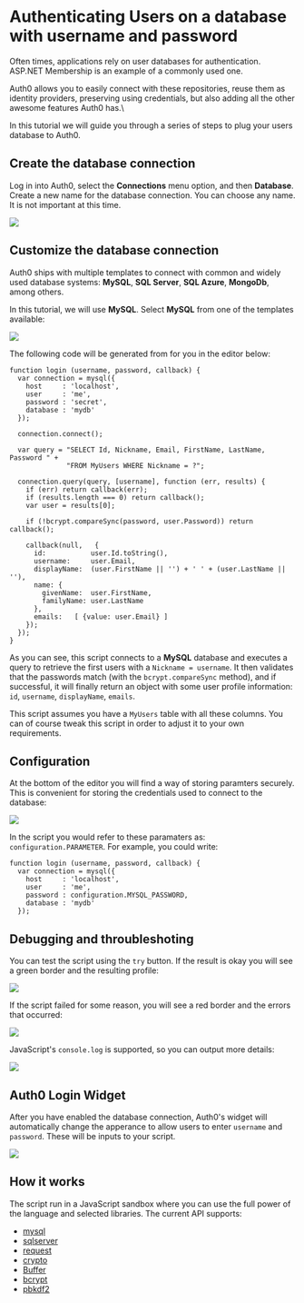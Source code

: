 # Authenticating Users on a database with username and password

Often times, applications rely on user databases for authentication. ASP.NET Membership is an example of a commonly used one.

Auth0 allows you to easily connect with these repositories, reuse them as identity providers, preserving using credentials, but also adding all the other awesome features Auth0 has.\

In this tutorial we will guide you through a series of steps to plug your users database to Auth0.

## Create the database connection

Log in into Auth0, select the __Connections__ menu option, and then __Database__. Create a new name for the database connection. You can choose any name. It is not important at this time.

![](/img/db-connection-create.png)

## Customize the database connection

Auth0 ships with multiple templates to connect with common and widely used database systems: __MySQL__, __SQL Server__, __SQL Azure__, __MongoDb__, among others.

In this tutorial, we will use __MySQL__. Select __MySQL__ from one of the templates available:

![](/img/db-connection-login-script.png)

The following code will be generated from for you in the editor below:

	function login (username, password, callback) {
	  var connection = mysql({
	    host     : 'localhost',
	    user     : 'me',
	    password : 'secret',
	    database : 'mydb'
	  });

	  connection.connect();

	  var query = "SELECT Id, Nickname, Email, FirstName, LastName, Password " + 
	              "FROM MyUsers WHERE Nickname = ?";

	  connection.query(query, [username], function (err, results) {
	    if (err) return callback(err);
	    if (results.length === 0) return callback();
	    var user = results[0];

	    if (!bcrypt.compareSync(password, user.Password)) return callback();
	    
	    callback(null,   {
	      id:           user.Id.toString(),
	      username:     user.Email, 
	      displayName:  (user.FirstName || '') + ' ' + (user.LastName || ''),
	      name: {
	        givenName:  user.FirstName,
	        familyName: user.LastName
	      }, 
	      emails:   [ {value: user.Email} ]
	    });
	  });
	}

As you can see, this script connects to a __MySQL__ database and executes a query to retrieve the first users with a `Nickname = username`. It then validates that the passwords match (with the `bcrypt.compareSync` method), and if successful, it will finally return an object with some user profile information: `id`, `username`, `displayName`, `emails`. 

This script assumes you have a `MyUsers` table with all these columns. You can of course tweak this script in order to adjust it to your own requirements.

## Configuration

At the bottom of the editor you will find a way of storing paramters securely. This is convenient for storing the credentials used to connect to the database:

![](/img/db-connection-create.png)

In the script you would refer to these paramaters as: ```configuration.PARAMETER```. For example, you could write:

	function login (username, password, callback) {
	  var connection = mysql({
	    host     : 'localhost',
	    user     : 'me',
	    password : configuration.MYSQL_PASSWORD,
	    database : 'mydb'
	  });

## Debugging and throubleshoting

You can test the script using the ```try``` button. If the result is okay you will see a green border and the resulting profile:

![](/img/db-connection-try-ok.png)

If the script failed for some reason, you will see a red border and the errors that occurred:

![](/img/db-connection-create.png)

JavaScript's `console.log` is supported, so you can output more details:

![](/img/db-connection-console-log.png)

## Auth0 Login Widget

After you have enabled the database connection, Auth0's widget will automatically change the apperance to allow users to enter `username` and `password`. These will be inputs to your script.

![](/img/db-connection-widget.png)

## How it works

The script run in a JavaScript sandbox where you can use the full power of the language and selected libraries. The current API supports:

-  [mysql](https://github.com/felixge/node-mysql)
-  [sqlserver](https://github.com/pekim/tedious)
-  [request](https://github.com/mikeal/request)
-  [crypto](http://nodejs.org/api/crypto.html)
-  [Buffer](http://nodejs.org/api/buffer.html)
-  [bcrypt](https://github.com/ncb000gt/node.bcrypt.js/)
-  [pbkdf2](https://github.com/davidmurdoch/easy-pbkdf2)
